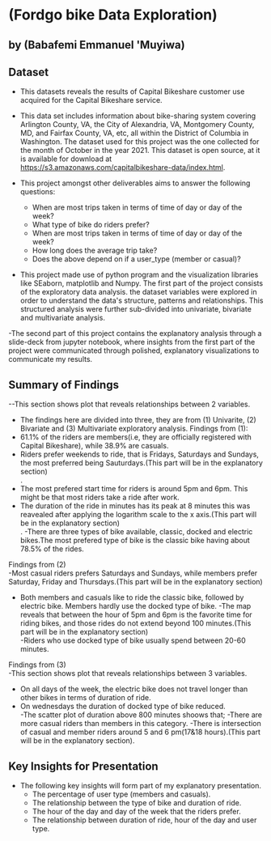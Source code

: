 # (Fordgo bike Data Exploration)
## by (Babafemi Emmanuel 'Muyiwa)


## Dataset

- This datasets reveals the results of Capital Bikeshare customer use acquired for the Capital Bikeshare service.
- This data set includes information about  bike-sharing system covering Arlington County, VA, the City of Alexandria, VA, Montgomery County, MD, and Fairfax County, VA,  etc, all within the District of Columbia in Washington. The dataset used for this project was the one collected for the month of October in the year 2021. This dataset is open source, at it is available for download at https://s3.amazonaws.com/capitalbikeshare-data/index.html.

- This project amongst other deliverables aims to answer the following questions:
    - When are most trips taken in terms of time of day or day of the week?
    - What type of bike do riders prefer?
    - When are most trips taken in terms of time of day or day of the week?<br>
    - How long does the average trip take?<br>
    - Does the above depend on if a user_type (member or casual)?<br>
    

- This project made use of python program and the visualization libraries like SEaborn, matplotlib and Numpy. The first part of the project  consists of the exploratory data analysis. the dataset variables were explored in order to understand the data's structure, patterns and relationships. This structured analysis were further sub-divided into univariate, bivariate and multivariate analysis.

-The second part of this project contains the explanatory analysis through a slide-deck from jupyter notebook, where insights from the first part of the project were communicated through polished, explanatory visualizations to communicate my results.

## Summary of Findings
--This section shows plot that reveals relationships between 2 variables.
- The findings here are divided into three, they are from (1) Univarite, (2) Bivariate and (3) Multivariate exploratory analysis.
Findings from (1):<br>
- 61.1% of the riders are members(i.e, they are officially registered with Capital Bikeshare), while 38.9% are casuals. 
- Riders prefer weekends to ride, that is Fridays, Saturdays and Sundays, the most preferred being Sauturdays.(This part will be in the explanatory section)<br>.
- The most prefered start time for riders is around 5pm and 6pm. This might be that most riders take a ride after work.<br>
- The duration of the ride in minutes has its peak at 8 minutes this was reavealed after applying the logarithm scale to the x axis.(This part will be in the explanatory section)<br>.
-There are three types of bike available, classic, docked and electric bikes.The most prefered type of bike is the classic bike having about 78.5% of the rides.

Findings from (2) <br>
-Most casual riders prefers Saturdays and Sundays, while members prefer Saturday, Friday and Thursdays.(This part will be in the explanatory section)<br>
- Both members and casuals like to ride the classic bike, followed by electric bike. Members hardly use the docked type of bike.
-The map reveals that between the hour of 5pm and 6pm is the favorite time for riding bikes, and those rides do not extend beyond 100 minutes.(This part will be in the explanatory section)<br>
-Riders who use docked type of bike usually spend between 20-60 minutes.

Findings from (3) <br>
-This section shows plot that reveals relationships between 3 variables.
- On all days of the week, the electric bike does not travel longer than other bikes in terms of duration of ride.<br>
- On wednesdays the duration of docked type of bike reduced.<br>
-The scatter plot of duration above 800 minutes shoows that;
-There are more casual riders than members in this category.
-There is intersection of casual and member riders around 5 and 6 pm(17&18 hours).(This part will be in the explanatory section).



## Key Insights for Presentation


- The following key insights will form part of my explanatory presentation.
    - The percentage of user type (members and casuals). <br>
    - The relationship between the type of bike and duration of ride.<br>
    - The hour of the day and day of the week that the riders prefer.
    - The relationship between duration of ride, hour of the day and user type.


